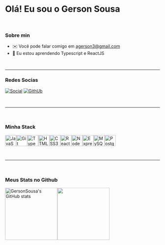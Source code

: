 Olá! Eu sou o Gerson Sousa
=============================

<br>

### <b>Sobre min</b>

* ✉️  Você pode falar comigo em  [agerson3@gmail.com](mailto:agerson3@gmail.com)
* 🧠  Eu estou aprendendo Typescript e ReactJS

<br>
<hr>

### <b>Redes Socias</b>

[![Social](https://img.shields.io/badge/linkedin-%230077B5.svg?style=for-the-badge&logo=linkedin&logoColor=white)](https://www.linkedin.com/in/antonio-gerson-41448a141/)
[![GithUb](https://img.shields.io/badge/github-%23121011.svg?style=for-the-badge&logo=github&logoColor=white)](https://github.com/GersonSousa)



<br>
<hr>
<br>

### <b> Minha Stack </b>

<p align="left" >
<a href="https://developer.mozilla.org/en-US/docs/Web/JavaScript" target="_blank" rel="noreferrer"><img src="https://raw.githubusercontent.com/danielcranney/readme-generator/main/public/icons/skills/javascript-colored.svg" width="36" height="36" alt="JavaScript" /></a><a href="https://git-scm.com/" target="_blank" rel="noreferrer"><img src="https://raw.githubusercontent.com/danielcranney/readme-generator/main/public/icons/skills/git-colored.svg" width="36" height="36" alt="Git" /></a><a href="https://www.typescriptlang.org/" target="_blank" rel="noreferrer"><img src="https://raw.githubusercontent.com/danielcranney/readme-generator/main/public/icons/skills/typescript-colored.svg" width="36" height="36" alt="TypeScript" /></a><a href="https://developer.mozilla.org/en-US/docs/Glossary/HTML5" target="_blank" rel="noreferrer"><img src="https://raw.githubusercontent.com/danielcranney/readme-generator/main/public/icons/skills/html5-colored.svg" width="36" height="36" alt="HTML5" /></a><a href="https://www.w3.org/TR/CSS/#css" target="_blank" rel="noreferrer"><img src="https://raw.githubusercontent.com/danielcranney/readme-generator/main/public/icons/skills/css3-colored.svg" width="36" height="36" alt="CSS3" /></a><a href="https://reactjs.org/" target="_blank" rel="noreferrer"><img src="https://raw.githubusercontent.com/danielcranney/readme-generator/main/public/icons/skills/react-colored.svg" width="36" height="36" alt="React" /></a><a href="https://nodejs.org/en/" target="_blank" rel="noreferrer"><img src="https://raw.githubusercontent.com/danielcranney/readme-generator/main/public/icons/skills/nodejs-colored.svg" width="36" height="36" alt="NodeJS" /></a><a href="https://expressjs.com/" target="_blank" rel="noreferrer"><img src="https://raw.githubusercontent.com/danielcranney/readme-generator/main/public/icons/skills/express-colored.svg" width="36" height="36" alt="Express" /></a><a href="https://www.mysql.com/" target="_blank" rel="noreferrer"><img src="https://raw.githubusercontent.com/danielcranney/readme-generator/main/public/icons/skills/mysql-colored.svg" width="36" height="36" alt="MySQL" /></a><a href="https://www.postgresql.org/" target="_blank" rel="noreferrer"><img src="https://raw.githubusercontent.com/danielcranney/readme-generator/main/public/icons/skills/postgresql-colored.svg" width="36" height="36" alt="PostgreSQL" /></a>
</p>

<br>
<hr>
<br>

### <b>Meus Stats no Github</b>

<div gap="40px">
<img height="170em" gap="14px" src="https://github-readme-stats.vercel.app/api?username=GersonSousa&show_icons=true&hide=&count_private=true&title_color=a855f7&text_color=ffffff&icon_color=ffffff&bg_color=1c1917&hide_border=true&show_icons=true" alt="GersonSousa's GitHub stats" /><img height="170em" src="https://github-readme-streak-stats.herokuapp.com/?user=GersonSousa&stroke=ffffff&background=1c1917&ring=a855f7&fire=a855f7&currStreakNum=ffffff&currStreakLabel=a855f7&sideNums=ffffff&sideLabels=ffffff&dates=ffffff&hide_border=true" />

<br>

</div>


